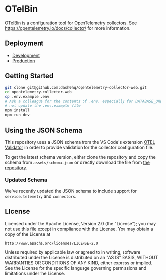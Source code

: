 # OTelBin

OTelBin is a configuration tool for OpenTelemetry collectors. See https://opentelemetry.io/docs/collector/ for more information.


## Deployment

 - [Development](https://otelbin.vercel.app)
 - [Production](https://www.otelbin.com)

## Getting Started

```sh
git clone git@github.com:dash0hq/opentelemetry-collector-web.git
cd opentelemetry-collector-web
cp .env.example .env
# Ask a colleague for the contents of .env, especially for DATABASE_URL as it contains secrets. Do
# not update the .env.example file
npm install
npm run dev
```

## Using the JSON Schema

This repository uses a JSON schema from the VS Code's extension [OTEL Validator](https://github.com/nimbushq/otel-validator) in order to provide validation for the collector configuration file.

To get the latest schema version, either clone the repository and copy the schema from `assets/schema.json` or directly download the file from [the repository](https://github.com/nimbushq/otel-validator/blob/main/assets/schema.json).

### Updated Schema

We've recently updated the JSON schema to include support for `service.telemetry` and `connectors`.

## License

Licensed under the Apache License, Version 2.0 (the "License");
you may not use this file except in compliance with the License.
You may obtain a copy of the License at

    http://www.apache.org/licenses/LICENSE-2.0

Unless required by applicable law or agreed to in writing, software
distributed under the License is distributed on an "AS IS" BASIS,
WITHOUT WARRANTIES OR CONDITIONS OF ANY KIND, either express or implied.
See the License for the specific language governing permissions and
limitations under the License.


